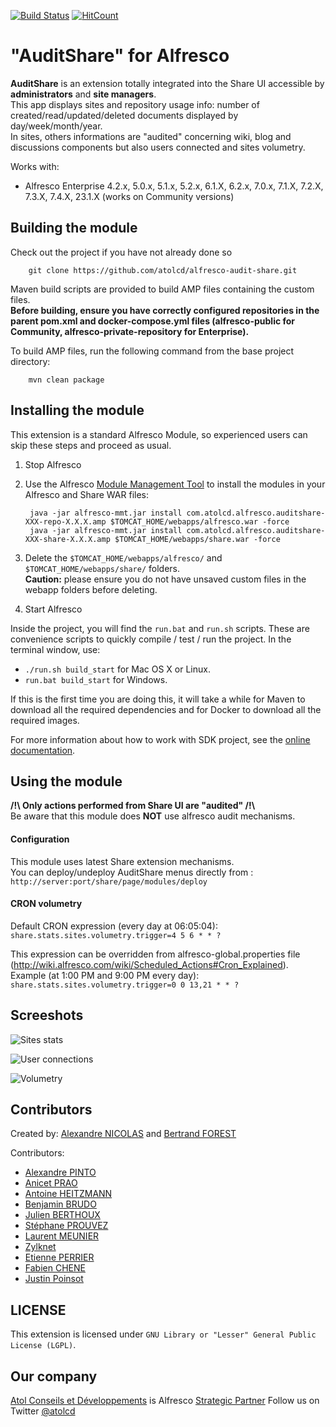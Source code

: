 [![Build Status](https://travis-ci.org/atolcd/alfresco-audit-share.svg?branch=master)](https://travis-ci.org/atolcd/alfresco-audit-share)
[![HitCount](http://hits.dwyl.io/atolcd/alfresco-audit-share.svg)](http://hits.dwyl.io/atolcd/alfresco-audit-share)

"AuditShare" for Alfresco
================================

**AuditShare** is an extension totally integrated into the Share UI accessible by **administrators** and **site managers**.   
This app displays sites and repository usage info: number of created/read/updated/deleted documents displayed by day/week/month/year.  
In sites, others informations are "audited" concerning wiki, blog and discussions components but also users connected and sites volumetry.  

Works with:
 - Alfresco Enterprise 4.2.x, 5.0.x, 5.1.x, 5.2.x, 6.1.X, 6.2.x, 7.0.x, 7.1.X, 7.2.X, 7.3.X, 7.4.X, 23.1.X (works on Community versions)


Building the module
-------------------
Check out the project if you have not already done so

        git clone https://github.com/atolcd/alfresco-audit-share.git

Maven build scripts are provided to build AMP files containing the custom files.  
**Before building, ensure you have correctly configured repositories in the parent pom.xml and docker-compose.yml files (alfresco-public for Community, alfresco-private-repository for Enterprise).**  

To build AMP files, run the following command from the base project directory:

        mvn clean package



Installing the module
---------------------
This extension is a standard Alfresco Module, so experienced users can skip these steps and proceed as usual.

1. Stop Alfresco
2. Use the Alfresco [Module Management Tool](http://wiki.alfresco.com/wiki/Module_Management_Tool) to install the modules in your Alfresco and Share WAR files:

        java -jar alfresco-mmt.jar install com.atolcd.alfresco.auditshare-XXX-repo-X.X.X.amp $TOMCAT_HOME/webapps/alfresco.war -force
        java -jar alfresco-mmt.jar install com.atolcd.alfresco.auditshare-XXX-share-X.X.X.amp $TOMCAT_HOME/webapps/share.war -force

3. Delete the `$TOMCAT_HOME/webapps/alfresco/` and `$TOMCAT_HOME/webapps/share/` folders.  
**Caution:** please ensure you do not have unsaved custom files in the webapp folders before deleting.
4. Start Alfresco

Inside the project, you will find the `run.bat` and `run.sh` scripts. These are convenience scripts to quickly compile / test / run the project.
In the terminal window, use:

- `./run.sh build_start` for Mac OS X or Linux.
- `run.bat build_start` for Windows.

If this is the first time you are doing this, it will take a while for Maven to download all the required dependencies and for Docker to download all the required images.

For more information about how to work with SDK project, see the [online documentation](https://docs.alfresco.com/content-services/latest/develop/sdk/#workingwithprojects).


Using the module
---------------------

**/!\ Only actions performed from Share UI are "audited" /!\\**  
Be aware that this module does **NOT** use alfresco audit mechanisms.

#### Configuration
This module uses latest Share extension mechanisms.  
You can deploy/undeploy AuditShare menus directly from : `http://server:port/share/page/modules/deploy`



#### CRON volumetry

Default CRON expression (every day at 06:05:04): `share.stats.sites.volumetry.trigger=4 5 6 * * ?`

This expression can be overridden from alfresco-global.properties file (http://wiki.alfresco.com/wiki/Scheduled_Actions#Cron_Explained).  
Example (at 1:00 PM and 9:00 PM every day): `share.stats.sites.volumetry.trigger=0 0 13,21 * * ?`  


Screeshots
---------------------

![Sites stats](/screenshots/auditshare-01.jpg "Sites stats")  

![User connections](/screenshots/auditshare-02.jpg "User connections")  

![Volumetry](/screenshots/auditshare-03.jpg "Sites volumetry")  



Contributors
-------------------

Created by: [Alexandre NICOLAS](https://github.com/alexandre-nicolas) and [Bertrand FOREST](https://github.com/bforest)

Contributors:
- [Alexandre PINTO](https://github.com/apinto-atolcd)
- [Anicet PRAO](https://github.com/anicet-prao)
- [Antoine HEITZMANN](https://github.com/aheitzmann-atolcd)
- [Benjamin BRUDO](https://github.com/BenBrudo)
- [Julien BERTHOUX](https://github.com/jberthoux)
- [Stéphane PROUVEZ](https://github.com/sprouvez)
- [Laurent MEUNIER](https://github.com/lmeunier)
- [Zylknet](https://www.zylk.net)
- [Etienne PERRIER](https://github.com/etienneperrier)
- [Fabien CHENE](https://github.com/CheneFabien)
- [Justin Poinsot](https://github.com/jupatolcd)



LICENSE
---------------------
This extension is licensed under `GNU Library or "Lesser" General Public License (LGPL)`.  



Our company
---------------------
[Atol Conseils et Développements](http://www.atolcd.com) is Alfresco [Strategic Partner](http://www.alfresco.com/partners/atol)
Follow us on Twitter [@atolcd](https://twitter.com/atolcd)
